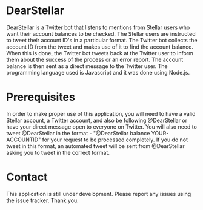 # DearStellar

DearStellar is a Twitter bot that listens to mentions from Stellar users who want their account balances to be checked. The Stellar users are instructed to tweet their account ID's in a particular format. The Twitter bot collects the account ID from the tweet and makes use of it to find the account balance. When this is done, the Twitter bot tweets back at the Twitter user to inform them about the success of the process or an error report. The account balance is then sent as a direct message to the Twitter user. The programming language used is Javascript and it was done using Node.js.   

# Prerequisites

In order to make proper use of this application, you will need to have a valid Stellar account, a Twitter account, and also be following @DearStellar or have your direct message open to everyone on Twitter. You will also need to tweet @DearStellar in the format - "@DearStellar balance YOUR-ACCOUNTID" for your request to be processed completely. If you do not tweet in this format, an automated tweet will be sent from @DearStellar asking you to tweet in the correct format. 

# Contact

This application is still under development. Please report any issues using the issue tracker. Thank you.
